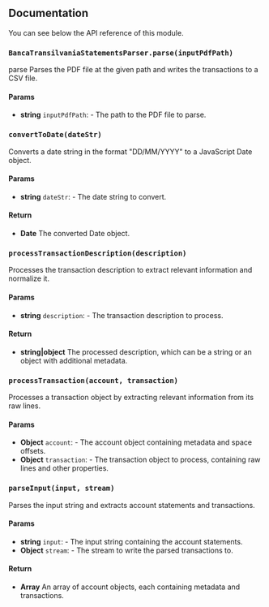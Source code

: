 ## Documentation

You can see below the API reference of this module.

### `BancaTransilvaniaStatementsParser.parse(inputPdfPath)`
parse
Parses the PDF file at the given path and writes the transactions to a CSV file.

#### Params

- **string** `inputPdfPath`: - The path to the PDF file to parse.

### `convertToDate(dateStr)`
Converts a date string in the format "DD/MM/YYYY" to a JavaScript Date object.

#### Params

- **string** `dateStr`: - The date string to convert.

#### Return
- **Date** The converted Date object.

### `processTransactionDescription(description)`
Processes the transaction description to extract relevant information and normalize it.

#### Params

- **string** `description`: - The transaction description to process.

#### Return
- **string|object** The processed description, which can be a string or an object with additional metadata.

### `processTransaction(account, transaction)`
Processes a transaction object by extracting relevant information from its raw lines.

#### Params

- **Object** `account`: - The account object containing metadata and space offsets.
- **Object** `transaction`: - The transaction object to process, containing raw lines and other properties.

### `parseInput(input, stream)`
Parses the input string and extracts account statements and transactions.

#### Params

- **string** `input`: - The input string containing the account statements.
- **Object** `stream`: - The stream to write the parsed transactions to.

#### Return
- **Array** An array of account objects, each containing metadata and transactions.

